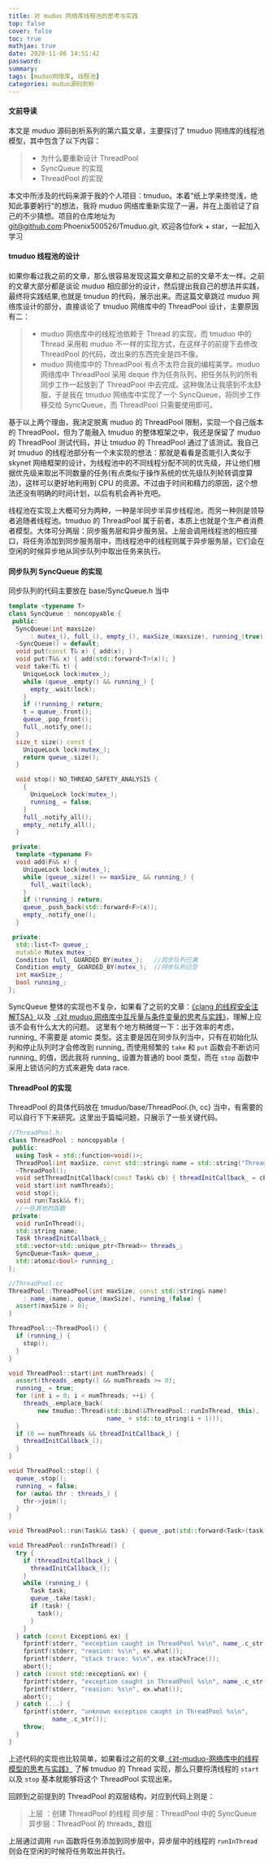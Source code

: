 ```yaml
---
title: 对 muduo 网络库线程池的思考与实践
top: false
cover: false
toc: true
mathjax: true
date: 2020-11-06 14:51:42
password:
summary:
tags: [muduo网络库, 线程池]
categories: muduo源码剖析
---
```


#### 文前导读
本文是 muduo 源码剖析系列的第六篇文章，主要探讨了 tmuduo 网络库的线程池模型，其中包含了以下内容：
> * 为什么要重新设计 ThreadPool
> * SyncQueue 的实现
> * ThreadPool 的实现

本文中所涉及的代码来源于我的个人项目：tmuduo。本着“纸上学来终觉浅，绝知此事要躬行”的想法，我将 muduo 网络库重新实现了一遍，并在上面验证了自己的不少猜想。项目的仓库地址为 git@github.com:Phoenix500526/Tmuduo.git, 欢迎各位fork + star，一起加入学习
<!-- more -->

#### tmuduo 线程池的设计
如果你看过我之前的文章，那么很容易发现这篇文章和之前的文章不太一样。之前的文章大部分都是谈论 muduo 相应部分的设计，然后提出我自己的想法并实践，最终将实践结果,也就是 tmuduo 的代码，展示出来。而这篇文章跳过 muduo 网络库设计的部分，直接谈论了 tmuduo 网络库中的 ThreadPool 设计，主要原因有二：
>* muduo 网络库中的线程池依赖于 Thread 的实现，而 tmuduo 中的 Thread 采用和 muduo 不一样的实现方式，在这样子的前提下去修改 ThreadPool 的代码，改出来的东西完全是四不像。
>* muduo 网络库中的 ThreadPool 有点不太符合我的编程美学。muduo 网络库中 ThreadPool 采用 deque 作为任务队列，把任务队列的所有同步工作一起放到了 ThreadPool 中去完成。这种做法让我感到不太舒服，于是我在 tmuduo 网络库中实现了一个 SyncQueue，将同步工作移交给 SyncQueue，而 ThreadPool 只需要使用即可。

基于以上两个理由，我决定脱离 muduo 的 ThreadPool 限制，实现一个自己版本的 ThreadPool，但为了能融入 tmuduo 的整体框架之中，我还是保留了 muduo 的 ThreadPool 测试代码，并让 tmuduo 的 ThreadPool 通过了该测试。我自己对 tmuduo 的线程池部分有一个未实现的想法：那就是看看是否能引入类似于 skynet 网络框架的设计，为线程池中的不同线程分配不同的优先级，并让他们根据优先级来取出不同数量的任务(有点类似于操作系统的优先级队列轮转调度算法)，这样可以更好地利用到 CPU 的资源。不过由于时间和精力的原因，这个想法还没有明确的时间计划，以后有机会再补充吧。

线程池在实现上大概可分为两种，一种是半同步半异步线程池，而另一种则是领导者追随者线程池。tmuduo 的 ThreadPool 属于前者，本质上也就是个生产者消费者模型。大体可分两层：同步服务层和异步服务层。上层会调用线程池的相应接口，将任务添加到同步服务层中，而线程池中的线程则属于异步服务层，它们会在空闲的时候异步地从同步队列中取出任务来执行。

#### 同步队列 SyncQueue 的实现
同步队列的代码主要放在 base/SyncQueue.h 当中
```C++
template <typename T>
class SyncQueue : noncopyable {
 public:
  SyncQueue(int maxsize)
      : mutex_(), full_(), empty_(), maxSize_(maxsize), running_(true) {}
  ~SyncQueue() = default;
  void put(const T& x) { add(x); }
  void put(T&& x) { add(std::forward<T>(x)); }
  void take(T& t) {
    UniqueLock lock(mutex_);
    while (queue_.empty() && running_) {
      empty_.wait(lock);
    }
    if (!running_) return;
    t = queue_.front();
    queue_.pop_front();
    full_.notify_one();
  }
  size_t size() const {
    UniqueLock lock(mutex_);
    return queue_.size();
  }

  void stop() NO_THREAD_SAFETY_ANALYSIS {
    {
      UniqueLock lock(mutex_);
      running_ = false;
    }
    full_.notify_all();
    empty_.notify_all();
  }

 private:
  template <typename F>
  void add(F&& x) {
    UniqueLock lock(mutex_);
    while (queue_.size() >= maxSize_ && running_) {
      full_.wait(lock);
    }
    if (!running_) return;
    queue_.push_back(std::forward<F>(x));
    empty_.notify_one();
  }

 private:
  std::list<T> queue_;
  mutable Mutex mutex_;
  Condition full_ GUARDED_BY(mutex_);   //同步队列已满
  Condition empty_ GUARDED_BY(mutex_);  //同步队列已空
  int maxSize_;
  bool running_;
};
```
SyncQueue 整体的实现也不复杂，如果看了之前的文章：[《clang 的线程安全注解TSA》](https://hacker-cube.com/2020/11/05/clang-%E7%9A%84%E7%BA%BF%E7%A8%8B%E5%AE%89%E5%85%A8%E6%B3%A8%E8%A7%A3TSA/)以及 [《对 muduo 网络库中互斥量与条件变量的思考与实践》](https://hacker-cube.com/2020/11/05/%E5%AF%B9-muduo-%E7%BD%91%E7%BB%9C%E5%BA%93%E4%B8%AD%E4%BA%92%E6%96%A5%E9%87%8F%E4%B8%8E%E6%9D%A1%E4%BB%B6%E5%8F%98%E9%87%8F%E7%9A%84%E6%80%9D%E8%80%83%E4%B8%8E%E5%AE%9E%E8%B7%B5/)，理解上应该不会有什么太大的问题。
这里有个地方稍微提一下：出于效率的考虑，running\_ 不需要是 atomic 类型。这主要是因在同步队列当中，只有在初始化队列和停止队列时才会修改到 running\_ 而使用频繁的 `take` 和 `put` 函数会不断访问 running\_ 的值，因此我将 running\_ 设置为普通的 bool 类型，而在 `stop` 函数中采用上锁访问的方式来避免 data race.


#### ThreadPool 的实现
ThreadPool 的具体代码放在 tmuduo/base/ThreadPool.{h, cc} 当中，有需要的可以自行下下来研究。这里出于篇幅问题，只展示了一些关键代码。
```C++
//ThreadPool.h:
class ThreadPool : noncopyable {
 public:
  using Task = std::function<void()>;
  ThreadPool(int maxSize, const std::string& name = std::string("ThreadPool"));
  ~ThreadPool();
  void setThreadInitCallback(const Task& cb) { threadInitCallback_ = cb; }
  void start(int numThreads);
  void stop();
  void run(Task&& f);
  //一些其他的函数
 private:
  void runInThread();
  std::string name;
  Task threadInitCallback_;
  std::vector<std::unique_ptr<Thread>> threads_;
  SyncQueue<Task> queue_;
  std::atomic<bool> running_;
};

//ThreadPool.cc
ThreadPool::ThreadPool(int maxSize, const std::string& name)
    : name_(name), queue_(maxSize), running_(false) {
  assert(maxSize > 0);
}

ThreadPool::~ThreadPool() {
  if (running_) {
    stop();
  }
}

void ThreadPool::start(int numThreads) {
  assert(threads_.empty() && numThreads >= 0);
  running_ = true;
  for (int i = 0; i < numThreads; ++i) {
    threads_.emplace_back(
        new tmuduo::Thread(std::bind(&ThreadPool::runInThread, this),
                           name_ + std::to_string(i + 1)));
  }
  if (0 == numThreads && threadInitCallback_) {
    threadInitCallback_();
  }
}

void ThreadPool::stop() {
  queue_.stop();
  running_ = false;
  for (auto& thr : threads_) {
    thr->join();
  }
}

void ThreadPool::run(Task&& task) { queue_.put(std::forward<Task>(task)); }

void ThreadPool::runInThread() {
  try {
    if (threadInitCallback_) {
      threadInitCallback_();
    }
    while (running_) {
      Task task;
      queue_.take(task);
      if (task) {
        task();
      }
    }
  } catch (const Exception& ex) {
    fprintf(stderr, "exception caught in ThreadPool %s\n", name_.c_str());
    fprintf(stderr, "reasion: %s\n", ex.what());
    fprintf(stderr, "stack trace: %s\n", ex.stackTrace());
    abort();
  } catch (const std::exception& ex) {
    fprintf(stderr, "exception caught in ThreadPool %s\n", name_.c_str());
    fprintf(stderr, "reasion: %s\n", ex.what());
    abort();
  } catch (...) {
    fprintf(stderr, "unknown exception caught in ThreadPool %s\n",
            name_.c_str());
    throw;
  }
}
```
上述代码的实现也比较简单，如果看过之前的文章[《对-muduo-网络库中的线程模型的思考与实践》](https://hacker-cube.com/2020/11/05/%E5%AF%B9-muduo-%E7%BD%91%E7%BB%9C%E5%BA%93%E4%B8%AD%E7%9A%84%E7%BA%BF%E7%A8%8B%E6%A8%A1%E5%9E%8B%E7%9A%84%E6%80%9D%E8%80%83%E4%B8%8E%E5%AE%9E%E8%B7%B5/) 了解 tmuduo 的 Thread 实现，那么只要捋清线程的 `start` 以及 `stop` 基本就能够将这个 ThreadPool 实现出来。

回顾到之前提到的 ThreadPool 的双层结构，对应到代码上则是：

> 上层  ：创建 ThreadPool 的线程
> 同步层：ThreadPool 中的 SyncQueue 
> 异步层：ThreadPool 的 threads\_ 数组

上层通过调用 `run` 函数将任务添加到同步层中，异步层中的线程的 `runInThread` 则会在空闲的时候将任务取出并执行。